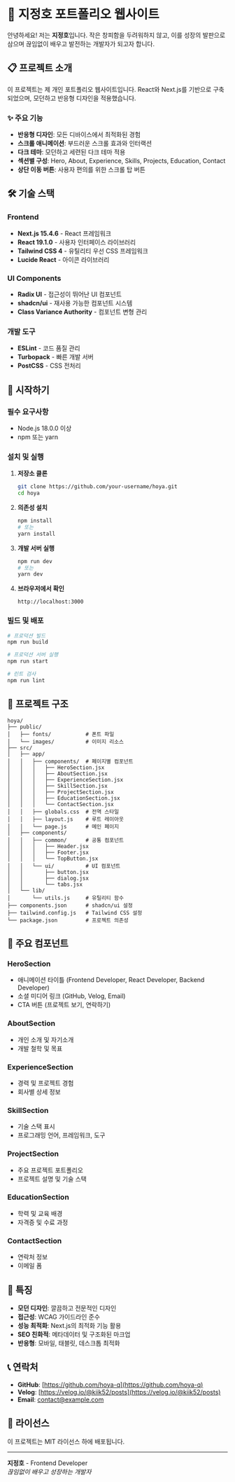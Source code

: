 # 🚀 지정호 포트폴리오 웹사이트

안녕하세요! 저는 **지정호**입니다. 작은 창피함을 두려워하지 않고, 이를 성장의 발판으로 삼으며 끊임없이 배우고 발전하는 개발자가 되고자 합니다.

## 📋 프로젝트 소개

이 프로젝트는 제 개인 포트폴리오 웹사이트입니다. React와 Next.js를 기반으로 구축되었으며, 모던하고 반응형 디자인을 적용했습니다.

### ✨ 주요 기능

- **반응형 디자인**: 모든 디바이스에서 최적화된 경험
- **스크롤 애니메이션**: 부드러운 스크롤 효과와 인터랙션
- **다크 테마**: 모던하고 세련된 다크 테마 적용
- **섹션별 구성**: Hero, About, Experience, Skills, Projects, Education, Contact
- **상단 이동 버튼**: 사용자 편의를 위한 스크롤 탑 버튼

## 🛠️ 기술 스택

### Frontend

- **Next.js 15.4.6** - React 프레임워크
- **React 19.1.0** - 사용자 인터페이스 라이브러리
- **Tailwind CSS 4** - 유틸리티 우선 CSS 프레임워크
- **Lucide React** - 아이콘 라이브러리

### UI Components

- **Radix UI** - 접근성이 뛰어난 UI 컴포넌트
- **shadcn/ui** - 재사용 가능한 컴포넌트 시스템
- **Class Variance Authority** - 컴포넌트 변형 관리

### 개발 도구

- **ESLint** - 코드 품질 관리
- **Turbopack** - 빠른 개발 서버
- **PostCSS** - CSS 전처리

## 🚀 시작하기

### 필수 요구사항

- Node.js 18.0.0 이상
- npm 또는 yarn

### 설치 및 실행

1. **저장소 클론**

   ```bash
   git clone https://github.com/your-username/hoya.git
   cd hoya
   ```

2. **의존성 설치**

   ```bash
   npm install
   # 또는
   yarn install
   ```

3. **개발 서버 실행**

   ```bash
   npm run dev
   # 또는
   yarn dev
   ```

4. **브라우저에서 확인**
   ```
   http://localhost:3000
   ```

### 빌드 및 배포

```bash
# 프로덕션 빌드
npm run build

# 프로덕션 서버 실행
npm run start

# 린트 검사
npm run lint
```

## 📁 프로젝트 구조

```
hoya/
├── public/
│   ├── fonts/           # 폰트 파일
│   └── images/          # 이미지 리소스
├── src/
│   ├── app/
│   │   ├── components/  # 페이지별 컴포넌트
│   │   │   ├── HeroSection.jsx
│   │   │   ├── AboutSection.jsx
│   │   │   ├── ExperienceSection.jsx
│   │   │   ├── SkillSection.jsx
│   │   │   ├── ProjectSection.jsx
│   │   │   ├── EducationSection.jsx
│   │   │   └── ContactSection.jsx
│   │   ├── globals.css  # 전역 스타일
│   │   ├── layout.js    # 루트 레이아웃
│   │   └── page.js      # 메인 페이지
│   ├── components/
│   │   ├── common/      # 공통 컴포넌트
│   │   │   ├── Header.jsx
│   │   │   ├── Footer.jsx
│   │   │   └── TopButton.jsx
│   │   └── ui/          # UI 컴포넌트
│   │       ├── button.jsx
│   │       ├── dialog.jsx
│   │       └── tabs.jsx
│   └── lib/
│       └── utils.js     # 유틸리티 함수
├── components.json      # shadcn/ui 설정
├── tailwind.config.js   # Tailwind CSS 설정
└── package.json         # 프로젝트 의존성
```

## 🎨 주요 컴포넌트

### HeroSection

- 애니메이션 타이틀 (Frontend Developer, React Developer, Backend Developer)
- 소셜 미디어 링크 (GitHub, Velog, Email)
- CTA 버튼 (프로젝트 보기, 연락하기)

### AboutSection

- 개인 소개 및 자기소개
- 개발 철학 및 목표

### ExperienceSection

- 경력 및 프로젝트 경험
- 회사별 상세 정보

### SkillSection

- 기술 스택 표시
- 프로그래밍 언어, 프레임워크, 도구

### ProjectSection

- 주요 프로젝트 포트폴리오
- 프로젝트 설명 및 기술 스택

### EducationSection

- 학력 및 교육 배경
- 자격증 및 수료 과정

### ContactSection

- 연락처 정보
- 이메일 폼

## 🌟 특징

- **모던 디자인**: 깔끔하고 전문적인 디자인
- **접근성**: WCAG 가이드라인 준수
- **성능 최적화**: Next.js의 최적화 기능 활용
- **SEO 친화적**: 메타데이터 및 구조화된 마크업
- **반응형**: 모바일, 태블릿, 데스크톱 최적화

## 📞 연락처

- **GitHub**: [https://github.com/hoya-q](https://github.com/hoya-q)
- **Velog**: [https://velog.io/@kiik52/posts](https://velog.io/@kiik52/posts)
- **Email**: contact@example.com

## 📄 라이선스

이 프로젝트는 MIT 라이선스 하에 배포됩니다.

---

**지정호** - Frontend Developer  
_끊임없이 배우고 성장하는 개발자_
